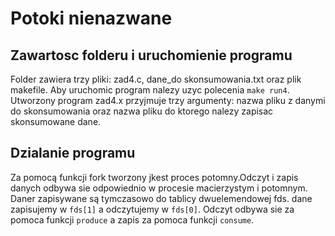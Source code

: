 # Potoki nienazwane
## Zawartosc folderu i uruchomienie programu
Folder zawiera trzy pliki: zad4.c, dane_do skonsumowania.txt oraz plik makefile. Aby uruchomic program nalezy uzyc polecenia `make run4`. Utworzony program zad4.x przyjmuje trzy argumenty: nazwa pliku  z danymi do skonsumowania oraz nazwa pliku do ktorego nalezy zapisac skonsumowane dane.
## Dzialanie programu
Za pomocą funkcji fork tworzony jkest proces potomny.Odczyt i zapis danych odbywa sie odpowiednio w procesie macierzystym i potomnym. Daner zapisywane są tymczasowo do tablicy dwuelemendowej fds. dane zapisujemy w `fds[1]` a odczytujemy w `fds[0]`. Odczyt odbywa sie za pomoca funkcji `produce` a zapis za pomoca funkcji `consume`.
